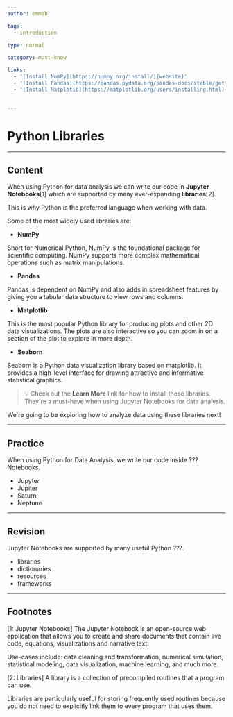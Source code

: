 ```yaml
---
author: emmab

tags:
  - introduction

type: normal

category: must-know

links:
  - '[Install NumPy](https://numpy.org/install/){website}'
  - '[Install Pandas](https://pandas.pydata.org/pandas-docs/stable/getting_started/install.html){website}'
  - '[Install Matplotib](https://matplotlib.org/users/installing.html){website}'


---
```

# Python Libraries

---
## Content

When using Python for data analysis we can write our code in **Jupyter Notebooks**[1] which are supported by many ever-expanding **libraries**[2]. 

This is why Python is the preferred language when working with data.

Some of the most widely used libraries are:

- **NumPy**

Short for Numerical Python, NumPy is the foundational package for scientific computing. NumPy supports more complex mathematical operations such as matrix manipulations.

- **Pandas**

Pandas is dependent on NumPy and also adds in spreadsheet features by giving you a tabular data structure to view rows and columns. 

- **Matplotlib**

This is the most popular Python library for producing plots and other 2D data visualizations. The plots are also interactive so you can zoom in on a section of the plot to explore in more depth. 

- **Seaborn**

Seaborn is a Python data visualization library based on matplotlib. It provides a high-level interface for drawing attractive and informative statistical graphics.

> 💡 Check out the **Learn More** link for how to install these libraries. They're a must-have when using Jupyter Notebooks for data analysis.

We're going to be exploring how to analyze data using these libraries next!


---
## Practice

When using Python for Data Analysis, we write our code inside ??? Notebooks.

- Jupyter
- Jupiter
- Saturn 
- Neptune

---
## Revision

Jupyter Notebooks are supported by many useful Python ???.

- libraries
- dictionaries
- resources
- frameworks

---
## Footnotes

[1: Jupyter Notebooks]
The Jupyter Notebook is an open-source web application that allows you to create and share documents that contain live code, equations, visualizations and narrative text. 

Use-cases include: data cleaning and transformation, numerical simulation, statistical modeling, data visualization, machine learning, and much more.

[2: Libraries]
A library is a collection of precompiled routines that a program can use.

Libraries are particularly useful for storing frequently used routines because you do not need to explicitly link them to every program that uses them.
 
